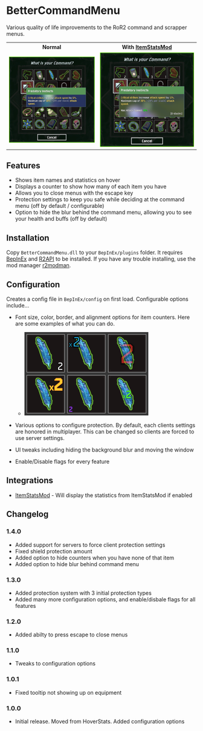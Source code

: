 # BetterCommandMenu
Various quality of life improvements to the RoR2 command and scrapper menus.

<table>
    <tr>
        <th>Normal</th>
        <th>With <a href="https://thunderstore.io/package/ontrigger/ItemStatsMod/">ItemStatsMod</a></th>
    </tr>
    <tr>
        <td><img src = "ReadmeResources/NormalTooltip.png" width=400px></td>
        <td><img src = "ReadmeResources/ItemStatsTooltip.png" width=400px></td>
    </tr>
</table>

## Features
- Shows item names and statistics on hover
- Displays a counter to show how many of each item you have
- Allows you to close menus with the escape key
- Protection settings to keep you safe while deciding at the command menu (off by default / configurable)
- Option to hide the blur behind the command menu, allowing you to see your health and buffs (off by default)
## Installation
Copy `BetterCommandMenu.dll` to your `BepInEx/plugins` folder. It requires [BepInEx](https://thunderstore.io/package/bbepis/BepInExPack/) and [R2API](https://thunderstore.io/package/tristanmcpherson/R2API/) to be installed. If you have any trouble installing, use the mod manager [r2modman](https://thunderstore.io/package/ebkr/r2modman/).
## Configuration
Creates a config file in `BepInEx/config` on first load. Configurable options include...

- Font size, color, border, and alignment options for item counters. Here are some examples of what you can do.

    - ![font examples](ReadmeResources/IconGrid.png)
- Various options to configure protection. By default, each clients settings are honored in multiplayer. This can be changed so clients are forced to use server settings.
- UI tweaks including hiding the background blur and moving the window
- Enable/Disable flags for every feature
## Integrations
-  [ItemStatsMod](https://thunderstore.io/package/ontrigger/ItemStatsMod/) - Will display the statistics from ItemStatsMod if enabled
## Changelog
### 1.4.0
- Added support for servers to force client protection settings
- Fixed shield protection amount
- Added option to hide counters when you have none of that item
- Added option to hide blur behind command menu
### 1.3.0
- Added protection system with 3 initial protection types
- Added many more configuration options, and enable/disbale flags for all features
### 1.2.0
- Added abilty to press escape to close menus
### 1.1.0
- Tweaks to configuration options
### 1.0.1
- Fixed tooltip not showing up on equipment
### 1.0.0
- Initial release. Moved from HoverStats. Added configuration options